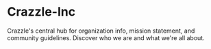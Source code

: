 # Crazzle-Inc
Crazzle's central hub for organization info, mission statement, and community guidelines. Discover who we are and what we're all about.
